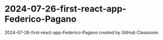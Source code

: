 # 2024-07-26-first-react-app-Federico-Pagano
2024-07-26-first-react-app-Federico-Pagano created by GitHub Classroom
